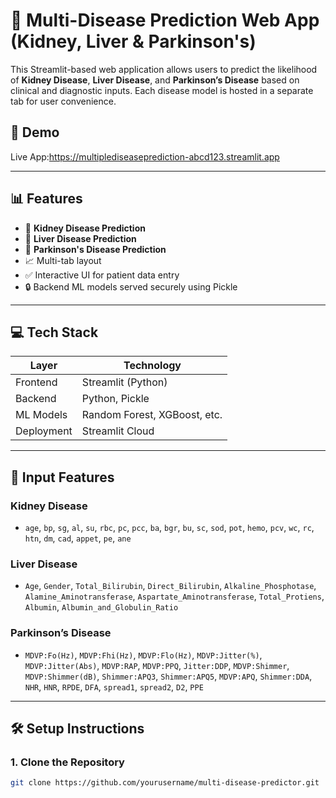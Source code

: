 # 🧠 Multi-Disease Prediction Web App (Kidney, Liver & Parkinson's)

This Streamlit-based web application allows users to predict the likelihood of **Kidney Disease**, **Liver Disease**, and **Parkinson’s Disease** based on clinical and diagnostic inputs. Each disease model is hosted in a separate tab for user convenience.

## 🚀 Demo

Live App:https://multiplediseaseprediction-abcd123.streamlit.app


---

## 📊 Features

- 🔬 **Kidney Disease Prediction**
- 🧬 **Liver Disease Prediction**
- 🧠 **Parkinson's Disease Prediction**
- 📈 Multi-tab layout
- ✅ Interactive UI for patient data entry
- 🔒 Backend ML models served securely using Pickle

---

## 💻 Tech Stack

| Layer        | Technology                |
|--------------|---------------------------|
| Frontend     | Streamlit (Python)        |
| Backend      | Python, Pickle            |
| ML Models    | Random Forest, XGBoost, etc. |
| Deployment   | Streamlit Cloud           |

---

## 🧪 Input Features

### Kidney Disease
- `age`, `bp`, `sg`, `al`, `su`, `rbc`, `pc`, `pcc`, `ba`, `bgr`, `bu`, `sc`, `sod`, `pot`, `hemo`, `pcv`, `wc`, `rc`, `htn`, `dm`, `cad`, `appet`, `pe`, `ane`

### Liver Disease
- `Age`, `Gender`, `Total_Bilirubin`, `Direct_Bilirubin`, `Alkaline_Phosphotase`, `Alamine_Aminotransferase`, `Aspartate_Aminotransferase`, `Total_Protiens`, `Albumin`, `Albumin_and_Globulin_Ratio`

### Parkinson’s Disease
- `MDVP:Fo(Hz)`, `MDVP:Fhi(Hz)`, `MDVP:Flo(Hz)`, `MDVP:Jitter(%)`, `MDVP:Jitter(Abs)`, `MDVP:RAP`, `MDVP:PPQ`, `Jitter:DDP`, `MDVP:Shimmer`, `MDVP:Shimmer(dB)`, `Shimmer:APQ3`, `Shimmer:APQ5`, `MDVP:APQ`, `Shimmer:DDA`, `NHR`, `HNR`, `RPDE`, `DFA`, `spread1`, `spread2`, `D2`, `PPE`

---

## 🛠️ Setup Instructions

### 1. Clone the Repository

```bash
git clone https://github.com/yourusername/multi-disease-predictor.git
